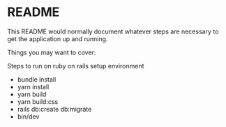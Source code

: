 # README

This README would normally document whatever steps are necessary to get the
application up and running.

Things you may want to cover:

Steps to run on ruby on rails setup environment

* bundle install
* yarn install
* yarn build
* yarn build:css
* rails db:create db:migrate
* bin/dev

